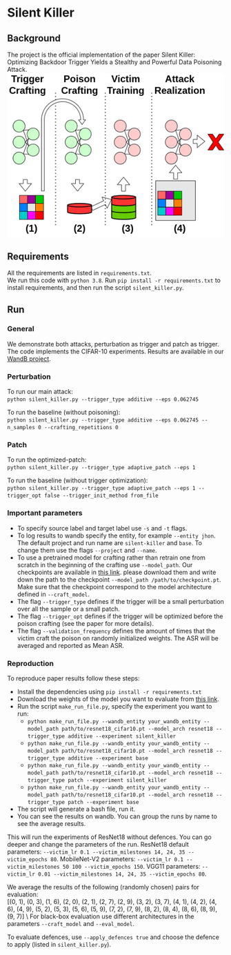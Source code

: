# Silent Killer

## Background
The project is the official implementation of the paper Silent Killer: Optimizing Backdoor Trigger Yields a Stealthy and Powerful Data Poisoning Attack.
![Overview](overview.png)

## Requirements
All the requirements are listed in `requirements.txt`. \
We run this code with `python 3.8`. 
Run `pip install -r requirements.txt` to install requirements, and then run the script `silent_killer.py`.

## Run
### General
We demonstrate both attacks, perturbation as trigger and patch as trigger. \
The code implements the CIFAR-10 experiments.
Results are available in our [WandB project](https://wandb.ai/tzvi/silent-killer?workspace=user-tzvi).

### Perturbation
To run our main attack: \
```python silent_killer.py --trigger_type additive --eps 0.062745```

To run the baseline (without poisoning): \
```python silent_killer.py --trigger_type additive --eps 0.062745 --n_samples 0 --crafting_repetitions 0```

### Patch
To run the optimized-patch: \
```python silent_killer.py --trigger_type adaptive_patch --eps 1```

To run the baseline (without trigger optimization): \
```python silent_killer.py --trigger_type adaptive_patch --eps 1 --trigger_opt false --trigger_init_method from_file```

### Important parameters
 - To specify source label and target label use `-s` and `-t` flags. 
 - To log results to wandb specify the entity, for example `--entity jhon`. 
The default project and run name are `silent-killer` and `base`. To change them use the flags `--project` and `--name`.
 - To use a pretrained model for crafting rather than retrain one from scratch in the beginning of the crafting 
use `--model_path`. Our checkpoints are available in 
[this link](https://drive.google.com/drive/folders/1u05sMn8yIjeTfWR6Q0q2hn72zdxGstIv?usp=sharing). 
please download them and write down the path to the checkpoint `--model_path /path/to/checkpoint.pt`.
Make sure that the checkpoint correspond to the model architecture defined in `--craft_model`.
 - The flag `--trigger_type` defines if the trigger will be a small perturbation over all the sample or a small patch. 
 - The flag `--trigger_opt` defines if the trigger will be optimized before the poison crafting (see the paper for more details).
 - The flag `--validation_frequency` defines the amount of times that the victim craft the poison on randomly initialized weights. 
The ASR will be averaged and reported as Mean ASR.

### Reproduction
To reproduce paper results follow these steps:
 - Install the dependencies using `pip install -r requirements.txt`
 - Download the weights of the model you want to evaluate from [this link](https://drive.google.com/drive/folders/1u05sMn8yIjeTfWR6Q0q2hn72zdxGstIv?usp=sharing).
 - Run the script `make_run_file.py`, specify the experiment you want to run:
   - `python make_run_file.py --wandb_entity your_wandb_entity --model_path path/to/resnet18_cifar10.pt --model_arch resnet18 --trigger_type additive --experiment silent_killer`
   - `python make_run_file.py --wandb_entity your_wandb_entity --model_path path/to/resnet18_cifar10.pt --model_arch resnet18 --trigger_type additive --experiment base`
   - `python make_run_file.py --wandb_entity your_wandb_entity --model_path path/to/resnet18_cifar10.pt --model_arch resnet18 --trigger_type patch --experiment silent_killer`
   - `python make_run_file.py --wandb_entity your_wandb_entity --model_path path/to/resnet18_cifar10.pt --model_arch resnet18 --trigger_type patch --experiment base`
 - The script will generate a bash file, run it.
 - You can see the results on wandb. You can group the runs by name to see the average results.

This will run the experiments of ResNet18 without defences. You can go deeper and change the parameters of the run. 
ResNet18 default parameters: `--victim_lr 0.1 --victim_milestones 14, 24, 35 --victim_epochs 80`. 
MobileNet-V2 parameters: `--victim_lr 0.1 --victim_milestones 50 100 --victim_epochs 150`.
VGG11 parameters: `--victim_lr 0.01 --victim_milestones 14, 24, 35 --victim_epochs 80`. 

We average the results of the following (randomly chosen) pairs for evaluation:\
[(0, 1), (0, 3), (1, 6), (2, 0), (2, 1), (2, 7), (2, 9), (3, 2), (3, 7), (4, 1), (4, 2), (4, 6), (4, 9), (5, 2), (5, 3), 
(5, 6), (5, 9), (7, 2), (7, 9), (8, 2), (8, 4), (8, 6), (8, 9), (9, 7)] \ 
For black-box evaluation use different architectures in the parameters `--craft_model` and `--eval_model`. 

To evaluate defences, use `--apply_defences true` and choose the defence to apply (listed in `silent_killer.py`).
